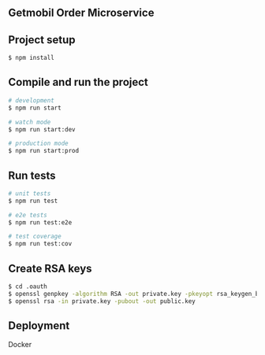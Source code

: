 ## Getmobil Order Microservice

## Project setup

```bash
$ npm install
```

## Compile and run the project

```bash
# development
$ npm run start

# watch mode
$ npm run start:dev

# production mode
$ npm run start:prod
```

## Run tests

```bash
# unit tests
$ npm run test

# e2e tests
$ npm run test:e2e

# test coverage
$ npm run test:cov
```

## Create RSA keys

```bash
$ cd .oauth
$ openssl genpkey -algorithm RSA -out private.key -pkeyopt rsa_keygen_bits:2048
$ openssl rsa -in private.key -pubout -out public.key
```

## Deployment

Docker
